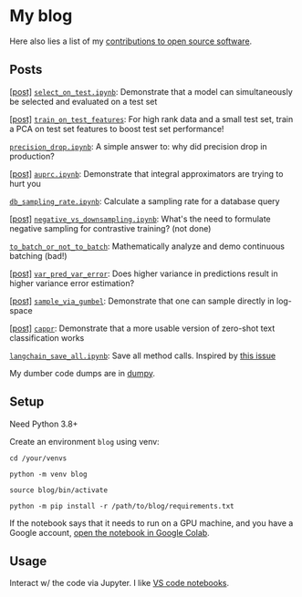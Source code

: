 # My blog

Here also lies a list of my [contributions to open source
software](https://github.com/kddubey/stackexchange/blob/main/oss.md).


## Posts

[[post]](https://stats.stackexchange.com/a/570680/337906)
[`select_on_test.ipynb`](./select_on_test.ipynb): Demonstrate that a model can
simultaneously be selected and evaluated on a test set

[[post]](https://stats.stackexchange.com/a/614033)
[`train_on_test_features`](./train_on_test_features): For high rank data and a small
test set, train a PCA on test set features to boost test set performance!

[`precision_drop.ipynb`](./precision_drop.ipynb): A simple answer to: why did precision
drop in production?

[[post]](https://stats.stackexchange.com/a/623015/337906)
[`auprc.ipynb`](./auprc.ipynb): Demonstrate that integral approximators are trying to
hurt you

[`db_sampling_rate.ipynb`](./db_sampling_rate.ipynb): Calculate a sampling rate for a
database query

[[post]](https://stats.stackexchange.com/q/623900/337906)
[`negative_vs_downsampling.ipynb`](./negative_vs_downsampling.ipynb): What's
the need to formulate negative sampling for contrastive training? (not done)

[`to_batch_or_not_to_batch`](./to_batch_or_not_to_batch): Mathematically analyze
and demo continuous batching (bad!)

[[post]](https://stats.stackexchange.com/q/568492/337906)
[`var_pred_var_error`](./var_pred_var_error): Does higher variance in predictions result
in higher variance error estimation?

[[post]](https://stackoverflow.com/a/76230531/18758987)
[`sample_via_gumbel`](./sample_via_gumbel): Demonstrate that one can sample directly in
log-space

[[post]](https://stats.stackexchange.com/q/601159/337906)
[`cappr`](https://github.com/kddubey/cappr/): Demonstrate that a more usable version of
zero-shot text classification works

[`langchain_save_all.ipynb`](./langchain_save_all.ipynb): Save all method calls.
Inspired by [this issue](https://github.com/langchain-ai/langchain/issues/912)

My dumber code dumps are in [dumpy](https://github.com/kddubey/dumpy).


## Setup

Need Python 3.8+

Create an environment `blog` using venv:

```
cd /your/venvs

python -m venv blog

source blog/bin/activate

python -m pip install -r /path/to/blog/requirements.txt
```

If the notebook says that it needs to run on a GPU machine, and you have a Google
account, [open the notebook in Google
Colab](https://stackoverflow.com/a/67344477/18758987).


## Usage

Interact w/ the code via Jupyter. I like [VS code
notebooks](https://code.visualstudio.com/docs/datascience/jupyter-notebooks).

